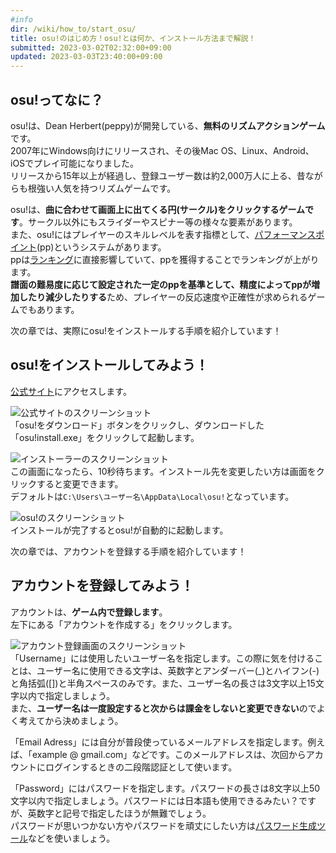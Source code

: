 ```yaml
---
#info
dir: /wiki/how_to/start_osu/
title: osu!のはじめ方！osu!とは何か、インストール方法まで解説！
submitted: 2023-03-02T02:32:00+09:00
updated: 2023-03-03T23:40:00+09:00
---
```


## osu!ってなに？
osu!は、Dean Herbert(peppy)が開発している、**無料のリズムアクションゲーム**です。\
2007年にWindows向けにリリースされ、その後Mac OS、Linux、Android、iOSでプレイ可能になりました。\
リリースから15年以上が経過し、登録ユーザー数は約2,000万人に上る、昔ながらも根強い人気を持つリズムゲームです。

osu!は、**曲に合わせて画面上に出てくる円(サークル)をクリックするゲームです**。サークル以外にもスライダーやスピナー等の様々な要素があります。\
また、osu!にはプレイヤーのスキルレベルを表す指標として、[パフォーマンスポイント](/wiki/performance_point/)(pp)というシステムがあります。\
ppは[ランキング](/wiki/ranking/)に直接影響していて、ppを獲得することでランキングが上がります。\
**譜面の難易度に応じて設定された一定のppを基準として、精度によってppが増加したり減少したりする**ため、プレイヤーの反応速度や正確性が求められるゲームでもあります。

次の章では、実際にosu!をインストールする手順を紹介しています！

## osu!をインストールしてみよう！
[公式サイト](https://osu.ppy.sh/home/download)にアクセスします。

![公式サイトのスクリーンショット](/img/download.png "公式サイトのスクリーンショット")\
「osu!をダウンロード」ボタンをクリックし、ダウンロードした「osu!install.exe」をクリックして起動します。

![インストーラーのスクリーンショット](/img/welcome.png "インストーラーのスクリーンショット")\
この画面になったら、10秒待ちます。インストール先を変更したい方は画面をクリックすると変更できます。\
デフォルトは`C:\Users\ユーザー名\AppData\Local\osu!`となっています。

![osu!のスクリーンショット](/img/osustart.png "osu!のスクリーンショット")\
インストールが完了するとosu!が自動的に起動します。

次の章では、アカウントを登録する手順を紹介しています！

## アカウントを登録してみよう！
アカウントは、**ゲーム内で登録します**。\
左下にある「アカウントを作成する」をクリックします。

![アカウント登録画面のスクリーンショット](/img/createaccount.png "アカウント登録画面のスクリーンショット")\
「Username」には使用したいユーザー名を指定します。この際に気を付けることは、ユーザー名に使用できる文字は、英数字とアンダーバー(_)とハイフン(-)と角括弧([])と半角スペースのみです。また、ユーザー名の長さは3文字以上15文字以内で指定しましょう。\
また、**ユーザー名は一度設定すると次からは課金をしないと変更できない**のでよく考えてから決めましょう。

「Email Adress」には自分が普段使っているメールアドレスを指定します。例えば、「example @  gmail.com」などです。このメールアドレスは、次回からアカウントにログインするときの二段階認証として使います。

「Password」にはパスワードを指定します。パスワードの長さは8文字以上50文字以内で指定しましょう。パスワードには日本語も使用できるみたい？ですが、英数字と記号で指定したほうが無難でしょう。\
パスワードが思いつかない方やパスワードを頑丈にしたい方は[パスワード生成ツール](/wiki/password_generator/)などを使いましょう。
